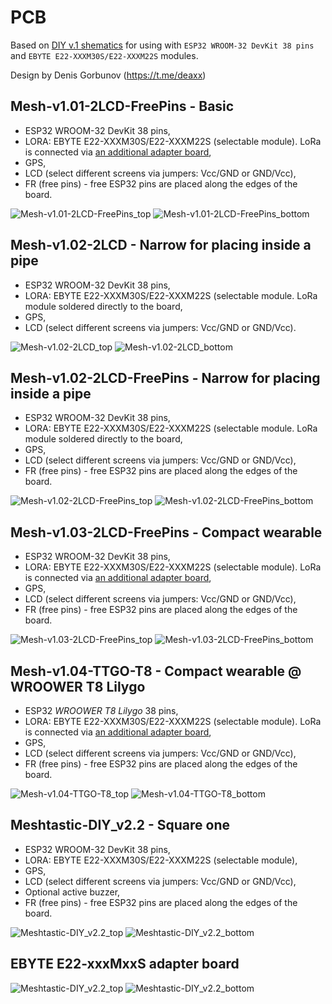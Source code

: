 # PCB

Based on [DIY v.1 shematics](https://github.com/NanoVHF/Meshtastic-DIY/tree/main/Schematics/E-Byte_E22) for using with `ESP32 WROOM-32 DevKit 38 pins` and `EBYTE E22-XXXM30S/E22-XXXM22S` modules.


Design by Denis Gorbunov (https://t.me/deaxx)

## Mesh-v1.01-2LCD-FreePins - Basic
- ESP32 WROOM-32 DevKit 38 pins,
- LORA: EBYTE E22-XXXM30S/E22-XXXM22S (selectable module). LoRa is connected via [an additional adapter board](#ebyte-e22-xxxmxxs-adapter-board),
- GPS,
- LCD (select different screens via jumpers: Vcc/GND or GND/Vcc),
- FR (free pins) - free ESP32 pins are placed along the edges of the board.

![Mesh-v1.01-2LCD-FreePins_top](images/Mesh-v1.01-2LCD-FreePins_top.jpg "Mesh-v1.01-2LCD-FreePins_top")
![Mesh-v1.01-2LCD-FreePins_bottom](images/Mesh-v1.01-2LCD-FreePins_bottom.jpg "Mesh-v1.01-2LCD-FreePins_bottom")


## Mesh-v1.02-2LCD - Narrow for placing inside a pipe
- ESP32 WROOM-32 DevKit 38 pins,
- LORA: EBYTE E22-XXXM30S/E22-XXXM22S (selectable module. LoRa module soldered directly to the board,
- GPS,
- LCD (select different screens via jumpers: Vcc/GND or GND/Vcc).

![Mesh-v1.02-2LCD_top](images/Mesh-v1.02-2LCD_top.jpg "Mesh-v1.02-2LCD_top")
![Mesh-v1.02-2LCD_bottom](images/Mesh-v1.02-2LCD_bottom.jpg "Mesh-v1.02-2LCD_bottom")


## Mesh-v1.02-2LCD-FreePins - Narrow for placing inside a pipe
- ESP32 WROOM-32 DevKit 38 pins,
- LORA: EBYTE E22-XXXM30S/E22-XXXM22S (selectable module. LoRa module soldered directly to the board,
- GPS,
- LCD (select different screens via jumpers: Vcc/GND or GND/Vcc),
- FR (free pins) - free ESP32 pins are placed along the edges of the board.

![Mesh-v1.02-2LCD-FreePins_top](images/Mesh-v1.02-2LCD-FreePins_top.jpg "Mesh-v1.02-2LCD-FreePins_top")
![Mesh-v1.02-2LCD-FreePins_bottom](images/Mesh-v1.02-2LCD-FreePins_bottom.jpg "Mesh-v1.02-2LCD-FreePins_bottom")


## Mesh-v1.03-2LCD-FreePins - Compact wearable
- ESP32 WROOM-32 DevKit 38 pins,
- LORA: EBYTE E22-XXXM30S/E22-XXXM22S (selectable module). LoRa is connected via [an additional adapter board](#ebyte-e22-xxxmxxs-adapter-board),
- GPS,
- LCD (select different screens via jumpers: Vcc/GND or GND/Vcc),
- FR (free pins) - free ESP32 pins are placed along the edges of the board.

![Mesh-v1.03-2LCD-FreePins_top](images/Mesh-v1.03-2LCD-FreePins_top.jpg "Mesh-v1.03-2LCD-FreePins_top")
![Mesh-v1.03-2LCD-FreePins_bottom](images/Mesh-v1.03-2LCD-FreePins_bottom.jpg "Mesh-v1.03-2LCD-FreePins_bottom")


## Mesh-v1.04-TTGO-T8 - Compact wearable @ WROOWER T8 Lilygo
- ESP32 *WROOWER T8 Lilygo* 38 pins,
- LORA: EBYTE E22-XXXM30S/E22-XXXM22S (selectable module). LoRa is connected via [an additional adapter board](#ebyte-e22-xxxmxxs-adapter-board),
- GPS,
- LCD (select different screens via jumpers: Vcc/GND or GND/Vcc),
- FR (free pins) - free ESP32 pins are placed along the edges of the board.

![Mesh-v1.04-TTGO-T8_top](images/Mesh-v1.04-TTGO-T8_top.jpg "Mesh-v1.04-TTGO-T8_top")
![Mesh-v1.04-TTGO-T8_bottom](images/Mesh-v1.04-TTGO-T8_bottom.jpg "Mesh-v1.04-TTGO-T8_bottom")


## Meshtastic-DIY_v2.2 - Square one
- ESP32 WROOM-32 DevKit 38 pins,
- LORA: EBYTE E22-XXXM30S/E22-XXXM22S (selectable module),
- GPS,
- LCD (select different screens via jumpers: Vcc/GND or GND/Vcc),
- Optional active buzzer,
- FR (free pins) - free ESP32 pins are placed along the edges of the board.

![Meshtastic-DIY_v2.2_top](images/Meshtastic-DIY_v2.2_top.jpg "Meshtastic-DIY_v2.2_top")
![Meshtastic-DIY_v2.2_bottom](images/Meshtastic-DIY_v2.2_bottom.jpg "Meshtastic-DIY_v2.2_bottom")


## EBYTE E22-xxxMxxS adapter board
![Meshtastic-DIY_v2.2_top](images/E22-XXXMXXS_top.jpg "E22-XXXMXXS_top")
![Meshtastic-DIY_v2.2_bottom](images/E22-XXXMXXS_bottom.jpg "E22-XXXMXXS_bottom.jpg")
